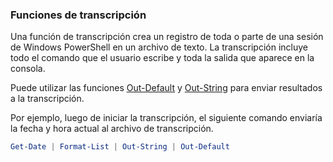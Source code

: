 ### Funciones de transcripción

Una función de transcripción crea un registro de toda o parte de una sesión de Windows PowerShell en un archivo de texto. 
La transcripción incluye todo el comando que el usuario escribe y toda la salida que aparece en la consola.

Puede utilizar las funciones [Out-Default](https://msdn.microsoft.com/en-us/powershell/reference/6/microsoft.powershell.core/out-default) y [Out-String](https://msdn.microsoft.com/en-us/powershell/reference/5.1/microsoft.powershell.utility/out-string) para enviar resultados a la transcripción.

Por ejemplo, luego de iniciar la transcripción, el siguiente comando enviaría la fecha y hora actual al archivo de transcripción.

```powershell
Get-Date | Format-List | Out-String | Out-Default
```
